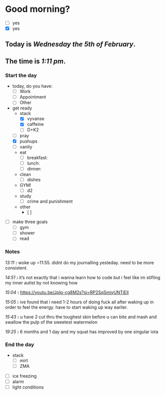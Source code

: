 # Good morning? 
* [ ] yes
* [x] yes

## Today is ***Wednesday the 5th of February***.
## The time is ***1:11 pm***.
### Start the day
* today, do you have:
	* [ ] Work
	* [ ] Appointment
	* [ ] Other 

* get ready
	* stack
		* [x] vyvanse
		* [x] caffeine
		* [ ] D+K2
	* [ ] pray
	* [x] pushups
	* [ ] vanity
	* eat
		* [ ] breakfast:
		* [ ] lunch:
		* [ ] dinner:
	* clean
		* [ ] dishes
	* GYM!
		* [ ] d2
	* study
		* [ ] crime and punishment
	* other
		* [ ]  
* [ ] make three goals
	* [ ] gym
	* [ ] shower
	* [ ] read
### Notes


*13:11* **:** woke up ~11:55. didnt do my journalling yesteday. need to be more consistent. 

*14:51* **:**   it’s not exactly that i wanna learn how to code but i feel like im stifling my inner autist by not knowing how

*15:04* **:**   https://youtu.be/JpIp-cg8M2s?si=RP2SqSmiyUNTiEIl

*15:05* **:**   ive found that i need 1-2 hours of doing fuck all after waking up in order to feel the energy. have to start waking up way earlier. 

*15:43* **:**   u have 2 cut thru the toughest skin before u can bite and mash and swallow the pulp of the sweetest watermelon

*19:25* **:**   6 months and 1 day and my squat has improved by one singular iota


### End the day
* stack
	* [ ] mirt
	* [ ] ZMA
* [ ] ice freezing
* [ ] alarm
* [ ] light conditions